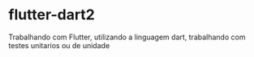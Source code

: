 # flutter-dart2
Trabalhando com Flutter, utilizando a linguagem dart, trabalhando com testes unitarios ou de unidade
